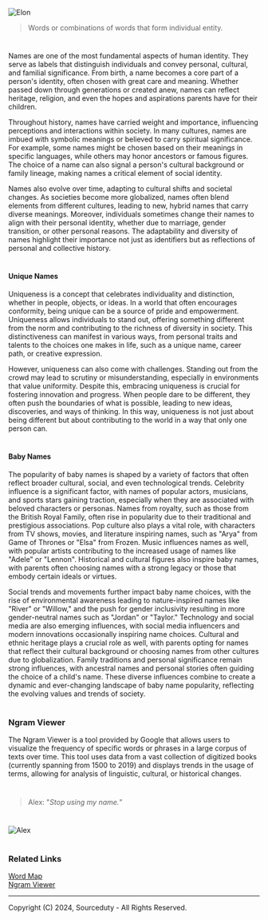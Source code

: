 ![Elon](https://github.com/user-attachments/assets/c89c9a88-9a97-4ccf-8609-fba9b84e5c20)

> Words or combinations of words that form individual entity.

#

Names are one of the most fundamental aspects of human identity. They serve as labels that distinguish individuals and convey personal, cultural, and familial significance. From birth, a name becomes a core part of a person's identity, often chosen with great care and meaning. Whether passed down through generations or created anew, names can reflect heritage, religion, and even the hopes and aspirations parents have for their children.

Throughout history, names have carried weight and importance, influencing perceptions and interactions within society. In many cultures, names are imbued with symbolic meanings or believed to carry spiritual significance. For example, some names might be chosen based on their meanings in specific languages, while others may honor ancestors or famous figures. The choice of a name can also signal a person's cultural background or family lineage, making names a critical element of social identity.

Names also evolve over time, adapting to cultural shifts and societal changes. As societies become more globalized, names often blend elements from different cultures, leading to new, hybrid names that carry diverse meanings. Moreover, individuals sometimes change their names to align with their personal identity, whether due to marriage, gender transition, or other personal reasons. The adaptability and diversity of names highlight their importance not just as identifiers but as reflections of personal and collective history.

#
#### Unique Names

Uniqueness is a concept that celebrates individuality and distinction, whether in people, objects, or ideas. In a world that often encourages conformity, being unique can be a source of pride and empowerment. Uniqueness allows individuals to stand out, offering something different from the norm and contributing to the richness of diversity in society. This distinctiveness can manifest in various ways, from personal traits and talents to the choices one makes in life, such as a unique name, career path, or creative expression.

However, uniqueness can also come with challenges. Standing out from the crowd may lead to scrutiny or misunderstanding, especially in environments that value uniformity. Despite this, embracing uniqueness is crucial for fostering innovation and progress. When people dare to be different, they often push the boundaries of what is possible, leading to new ideas, discoveries, and ways of thinking. In this way, uniqueness is not just about being different but about contributing to the world in a way that only one person can.

#
#### Baby Names

The popularity of baby names is shaped by a variety of factors that often reflect broader cultural, social, and even technological trends. Celebrity influence is a significant factor, with names of popular actors, musicians, and sports stars gaining traction, especially when they are associated with beloved characters or personas. Names from royalty, such as those from the British Royal Family, often rise in popularity due to their traditional and prestigious associations. Pop culture also plays a vital role, with characters from TV shows, movies, and literature inspiring names, such as "Arya" from Game of Thrones or "Elsa" from Frozen. Music influences names as well, with popular artists contributing to the increased usage of names like "Adele" or "Lennon". Historical and cultural figures also inspire baby names, with parents often choosing names with a strong legacy or those that embody certain ideals or virtues.

Social trends and movements further impact baby name choices, with the rise of environmental awareness leading to nature-inspired names like "River" or "Willow," and the push for gender inclusivity resulting in more gender-neutral names such as "Jordan" or "Taylor." Technology and social media are also emerging influences, with social media influencers and modern innovations occasionally inspiring name choices. Cultural and ethnic heritage plays a crucial role as well, with parents opting for names that reflect their cultural background or choosing names from other cultures due to globalization. Family traditions and personal significance remain strong influences, with ancestral names and personal stories often guiding the choice of a child's name. These diverse influences combine to create a dynamic and ever-changing landscape of baby name popularity, reflecting the evolving values and trends of society.

#
### Ngram Viewer

The Ngram Viewer is a tool provided by Google that allows users to visualize the frequency of specific words or phrases in a large corpus of texts over time. This tool uses data from a vast collection of digitized books (currently spanning from 1500 to 2019) and displays trends in the usage of terms, allowing for analysis of linguistic, cultural, or historical changes.

#

> Alex: "*Stop using my name.*"

#

![Alex](https://github.com/user-attachments/assets/94961a5b-966e-4985-9a5f-7f0406129b6f)

#
### Related Links

[Word Map](https://chatgpt.com/g/g-fUiD2XBka-word-map)
<br>
[Ngram Viewer](https://books.google.com/ngrams/)

***
Copyright (C) 2024, Sourceduty - All Rights Reserved.
